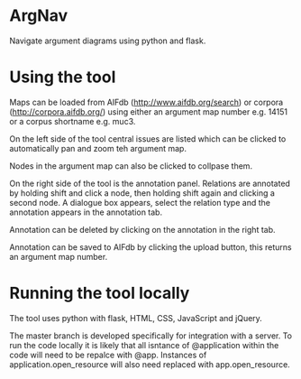 # ArgNav
Navigate argument diagrams using python and flask. 


# Using the tool

Maps can be loaded from AIFdb (http://www.aifdb.org/search) or corpora (http://corpora.aifdb.org/) using either an argument map number e.g. 14151 or a corpus shortname e.g. muc3.

On the left side of the tool central issues are listed which can be clicked to automatically pan and zoom teh argument map. 

Nodes in the argument map can also be clicked to collpase them. 

On the right side of the tool is the annotation panel. Relations are annotated by holding shift and click a node, then holding shift again and clicking a second node. A dialogue box appears, select the relation type and the annotation appears in the annotation tab. 

Annotation can be deleted by clicking on the annotation in the right tab. 

Annotation can be saved to AIFdb by clicking the upload button, this returns an argument map number. 

# Running the tool locally

The tool uses python with flask, HTML, CSS, JavaScript and jQuery. 

The master branch is developed specifically for integration with a server. To run the code locally it is likely that all isntance of @application within the code will need to be repalce with @app. Instances of application.open_resource will also need replaced with app.open_resource. 

